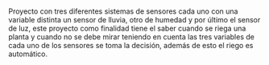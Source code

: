 #
Proyecto con tres diferentes sistemas de sensores cada uno con una variable distinta un sensor de lluvia, otro de humedad y por último el sensor de luz, este proyecto como finalidad tiene el saber cuando se riega una planta y cuando no se debe mirar teniendo en cuenta las tres variables de cada uno de los sensores se toma la decisión, además de esto el riego es automático.

